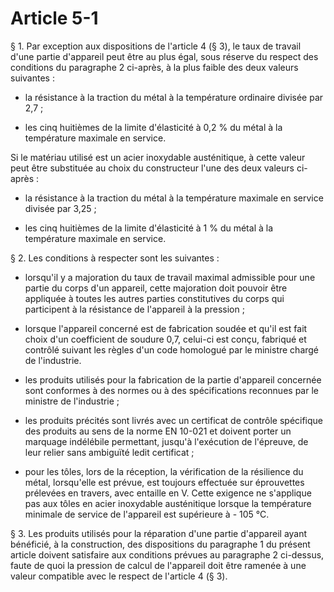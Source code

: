 # Article 5-1

§ 1. Par exception aux dispositions de l'article 4 (§ 3), le taux de travail d'une partie d'appareil peut être au plus égal, sous réserve du respect des conditions du paragraphe 2 ci-après, à la plus faible des deux valeurs suivantes :

- la résistance à la traction du métal à la température ordinaire divisée par 2,7 ;

- les cinq huitièmes de la limite d'élasticité à 0,2 % du métal à la température maximale en service.

Si le matériau utilisé est un acier inoxydable austénitique, à cette valeur peut être substituée au choix du constructeur l'une des deux valeurs ci-après :

- la résistance à la traction du métal à la température maximale en service divisée par 3,25 ;

- les cinq huitièmes de la limite d'élasticité à 1 % du métal à la température maximale en service.

§ 2. Les conditions à respecter sont les suivantes :

- lorsqu'il y a majoration du taux de travail maximal admissible pour une partie du corps d'un appareil, cette majoration doit pouvoir être appliquée à toutes les autres parties constitutives du corps qui participent à la résistance de l'appareil à la pression ;

- lorsque l'appareil concerné est de fabrication soudée et qu'il est fait choix d'un coefficient de soudure 0,7, celui-ci est conçu, fabriqué et contrôlé suivant les règles d'un code homologué par le ministre chargé de l'industrie.

- les produits utilisés pour la fabrication de la partie d'appareil concernée sont conformes à des normes ou à des spécifications reconnues par le ministre de l'industrie ;

- les produits précités sont livrés avec un certificat de contrôle spécifique des produits au sens de la norme EN 10-021 et doivent porter un marquage indélébile permettant, jusqu'à l'exécution de l'épreuve, de leur relier sans ambiguïté ledit certificat ;

- pour les tôles, lors de la réception, la vérification de la résilience du métal, lorsqu'elle est prévue, est toujours effectuée sur éprouvettes prélevées en travers, avec entaille en V. Cette exigence ne s'applique pas aux tôles en acier inoxydable austénitique lorsque la température minimale de service de l'appareil est supérieure à - 105 °C.

§ 3. Les produits utilisés pour la réparation d'une partie d'appareil ayant bénéficié, à la construction, des dispositions du paragraphe 1 du présent article doivent satisfaire aux conditions prévues au paragraphe 2 ci-dessus, faute de quoi la pression de calcul de l'appareil doit être ramenée à une valeur compatible avec le respect de l'article 4 (§ 3).
